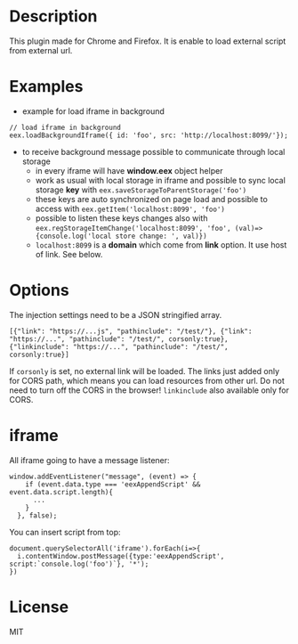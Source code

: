 # Description

This plugin made for Chrome and Firefox. It is enable to load external script from external url.

# Examples

- example for load iframe in background

```
// load iframe in background
eex.loadBackgroundIframe({ id: 'foo', src: 'http://localhost:8099/'});
```

- to receive background message possible to communicate through local storage
  - in every iframe will have **window.eex** object helper
  - work as usual with local storage in iframe and possible to sync local storage **key** with `eex.saveStorageToParentStorage('foo')`
  - these keys are auto synchronized on page load and possible to access with `eex.getItem('localhost:8099', 'foo')`
  - possible to listen these keys changes also with `eex.regStorageItemChange('localhost:8099', 'foo', (val)=>{console.log('local store change: ', val)})`
  - ```localhost:8099``` is a **domain** which come from **link** option. It use host of link. See below.

# Options

The injection settings need to be a JSON stringified array.

```
[{"link": "https://...js", "pathinclude": "/test/"}, {"link": "https://...", "pathinclude": "/test/", corsonly:true}, {"linkinclude": "https://...", "pathinclude": "/test/", corsonly:true}]
```

If `corsonly` is set, no external link will be loaded. The links just added only for CORS path, which means you can load resources from other url. Do not need to turn off the CORS in the browser! `linkinclude` also available only for CORS.

# iframe

All iframe going to have a message listener:

```
window.addEventListener("message", (event) => {
    if (event.data.type === 'eexAppendScript' && event.data.script.length){
      ...
    }
  }, false);
```

You can insert script from top:

```
document.querySelectorAll('iframe').forEach(i=>{
  i.contentWindow.postMessage({type:'eexAppendScript', script:`console.log('foo')`}, '*');
})
```

# License

MIT
